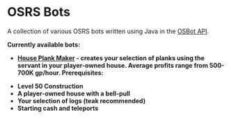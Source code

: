 # OSRS Bots
A collection of various OSRS bots written using Java in the [OSBot API](https://osbot.org/api/ "OSBot API").

<b>Currently available bots:

 - [House Plank Maker](https://github.com/AdamBrodin/osrsbots/tree/master/HousePlankMaker "HousePlankMaker") - creates your selection of planks using the servant in your player-owned house. Average profits range from 500-700K gp/hour. 
Prerequisites:
* Level 50 Construction
* A player-owned house with a bell-pull
* Your selection of logs (teak recommended)
* Starting cash and teleports
